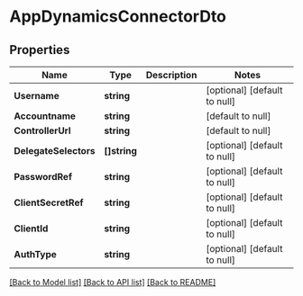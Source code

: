 # AppDynamicsConnectorDto

## Properties
Name | Type | Description | Notes
------------ | ------------- | ------------- | -------------
**Username** | **string** |  | [optional] [default to null]
**Accountname** | **string** |  | [default to null]
**ControllerUrl** | **string** |  | [default to null]
**DelegateSelectors** | **[]string** |  | [optional] [default to null]
**PasswordRef** | **string** |  | [optional] [default to null]
**ClientSecretRef** | **string** |  | [optional] [default to null]
**ClientId** | **string** |  | [optional] [default to null]
**AuthType** | **string** |  | [optional] [default to null]

[[Back to Model list]](../README.md#documentation-for-models) [[Back to API list]](../README.md#documentation-for-api-endpoints) [[Back to README]](../README.md)

